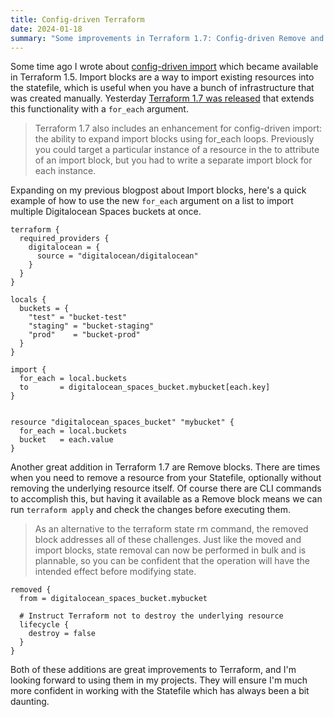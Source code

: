 ```yaml
---
title: Config-driven Terraform
date: 2024-01-18
summary: "Some improvements in Terraform 1.7: Config-driven Remove and Import block for_each."
---
```


Some time ago I wrote about [config-driven import](https://mijndertstuij.nl/posts/terraform-import-blocks/) which became available in Terraform 1.5. Import blocks are a way to import existing resources into the statefile, which is useful when you have a bunch of infrastructure that was created manually. Yesterday [Terraform 1.7 was released](https://www.hashicorp.com/blog/terraform-1-7-adds-test-mocking-and-config-driven-remove) that extends this functionality with a `for_each` argument.

> Terraform 1.7 also includes an enhancement for config-driven import: the ability to expand import blocks using for_each loops. Previously you could target a particular instance of a resource in the to attribute of an import block, but you had to write a separate import block for each instance.

Expanding on my previous blogpost about Import blocks, here's a quick example of how to use the new `for_each` argument on a list to import multiple Digitalocean Spaces buckets at once.

```hcl
terraform {
  required_providers {
    digitalocean = {
      source = "digitalocean/digitalocean"
    }
  }
}

locals {
  buckets = {
    "test" = "bucket-test"
    "staging" = "bucket-staging"
    "prod"    = "bucket-prod"
  }
}

import {
  for_each = local.buckets
  to       = digitalocean_spaces_bucket.mybucket[each.key]
}


resource "digitalocean_spaces_bucket" "mybucket" {
  for_each = local.buckets
  bucket   = each.value
}
```

Another great addition in Terraform 1.7 are Remove blocks. There are times when you need to remove a resource from your Statefile, optionally without removing the underlying resource itself. Of course there are CLI commands to accomplish this, but having it available as a Remove block means we can run `terraform apply` and check the changes before executing them.

> As an alternative to the terraform state rm command, the removed block addresses all of these challenges. Just like the moved and import blocks, state removal can now be performed in bulk and is plannable, so you can be confident that the operation will have the intended effect before modifying state.

```hcl
removed {
  from = digitalocean_spaces_bucket.mybucket

  # Instruct Terraform not to destroy the underlying resource
  lifecycle {
    destroy = false
  }
}
```

Both of these additions are great improvements to Terraform, and I'm looking forward to using them in my projects. They will ensure I'm much more confident in working with the Statefile which has always been a bit daunting.
